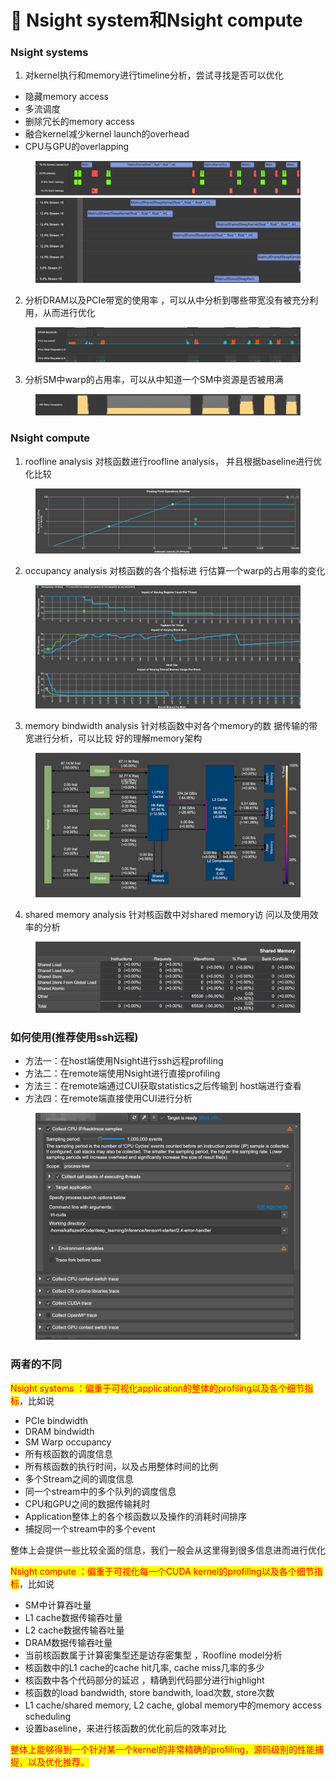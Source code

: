# 🫣 Nsight system和Nsight compute

### Nsight systems

1. 对kernel执行和memory进行timeline分析，尝试寻找是否可以优化&#x20;

* 隐藏memory access&#x20;
* 多流调度&#x20;
* 删除冗长的memory access&#x20;
* 融合kernel减少kernel launch的overhead&#x20;
* &#x20;CPU与GPU的overlapping

<figure><img src="../../.gitbook/assets/图片.png" alt=""><figcaption></figcaption></figure>

2. 分析DRAM以及PCIe带宽的使用率 ，可以从中分析到哪些带宽没有被充分利 用，从而进行优化

<figure><img src="../../.gitbook/assets/图片 (1).png" alt=""><figcaption></figcaption></figure>

3. 分析SM中warp的占用率，可以从中知道一个SM中资源是否被用满

<figure><img src="../../.gitbook/assets/图片 (2).png" alt=""><figcaption></figcaption></figure>

### Nsight compute

1. roofline analysis 对核函数进行roofline analysis， 并且根据baseline进行优化比较

<figure><img src="../../.gitbook/assets/图片 (3).png" alt=""><figcaption></figcaption></figure>

2. occupancy analysis 对核函数的各个指标进 行估算一个warp的占用率的变化

<figure><img src="../../.gitbook/assets/图片 (5).png" alt=""><figcaption></figcaption></figure>

3. memory bindwidth analysis 针对核函数中对各个memory的数 据传输的带宽进行分析，可以比较 好的理解memory架构

<figure><img src="../../.gitbook/assets/图片 (6).png" alt=""><figcaption></figcaption></figure>

4. shared memory analysis 针对核函数中对shared memory访 问以及使用效率的分析

<figure><img src="../../.gitbook/assets/图片 (7).png" alt=""><figcaption></figcaption></figure>

### 如何使用(推荐使用ssh远程)

* 方法一：在host端使用Nsight进行ssh远程profiling&#x20;
* 方法二：在remote端使用Nsight进行直接profiling&#x20;
* 方法三：在remote端通过CUI获取statistics之后传输到 host端进行查看
* 方法四：在remote端直接使用CUI进行分析

<figure><img src="../../.gitbook/assets/图片 (8).png" alt=""><figcaption></figcaption></figure>

### 两者的不同

<mark style="color:red;">Nsight systems ：偏重于可视化application的整体的profiling以及各个细节指标</mark>，比如说&#x20;

* PCIe bindwidth&#x20;
* DRAM bindwidth&#x20;
* &#x20;SM Warp occupancy&#x20;
* &#x20;所有核函数的调度信息&#x20;
* 所有核函数的执行时间，以及占用整体时间的比例&#x20;
* 多个Stream之间的调度信息
* 同一个stream中的多个队列的调度信息&#x20;
* CPU和GPU之间的数据传输耗时&#x20;
* Application整体上的各个核函数以及操作的消耗时间排序&#x20;
* 捕捉同一个stream中的多个event&#x20;

整体上会提供一些比较全面的信息，我们一般会从这里得到很多信息进而进行优化

<mark style="color:red;">Nsight compute ：偏重于可视化每一个CUDA kernel的profiling以及各个细节指标</mark>，比如说&#x20;

* SM中计算吞吐量
* &#x20;L1 cache数据传输吞吐量&#x20;
* &#x20;L2 cache数据传输吞吐量&#x20;
* DRAM数据传输吞吐量&#x20;
* 当前核函数属于计算密集型还是访存密集型 ，Roofline model分析&#x20;
* &#x20;核函数中的L1 cache的cache hit几率, cache miss几率的多少&#x20;
* 核函数中各个代码部分的延迟 ，精确到代码部分进行highlight&#x20;
* 核函数的load bandwidth, store bandwith, load次数, store次数&#x20;
* L1 cache/shared memory, L2 cache, global memory中的memory access scheduling&#x20;
* 设置baseline，来进行核函数的优化前后的效率对比&#x20;

<mark style="color:red;">整体上能够得到一个针对某一个kernel的非常精确的profiling，源码级别的性能捕捉，以及优化推荐。</mark>

